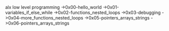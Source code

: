 alx low level programming
   ->0x00-hello_world
   ->0x01-variables_if_else_while
   ->0x02-functions_nested_loops
   ->0x03-debugging
   ->0x04-more_functions_nested_loops
   ->0x05-pointers_arrays_strings
   ->0x06-pointers_arrays_strings

